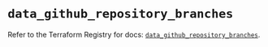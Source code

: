 # `data_github_repository_branches`

Refer to the Terraform Registry for docs: [`data_github_repository_branches`](https://registry.terraform.io/providers/integrations/github/6.3.0/docs/data-sources/repository_branches).
